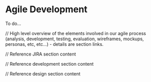 # Agile Development

To do...

// High level overview of the elements involved in our agile process (analysis, development, testing, evaluation, wireframes, mockups, personas, etc, etc...) - details are section links.

// Reference JIRA section content

// Reference development section content

// Reference design section content


